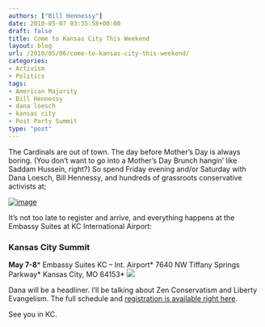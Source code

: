 ```yaml
---
authors: ["Bill Hennessy"]
date: 2010-05-07 03:35:58+00:00
draft: false
title: Come to Kansas City This Weekend
layout: blog
url: /2010/05/06/come-to-kansas-city-this-weekend/
categories:
- Activism
- Politics
tags:
- American Majority
- Bill Hennessy
- dana loesch
- kansas city
- Post Party Summit
type: "post"
---
```


The Cardinals are out of town. The day before Mother’s Day is always boring. (You don’t want to go into a Mother’s Day Brunch hangin’ like Saddam Hussein, right?) So spend Friday evening and/or Saturday with Dana Loesch, Bill Hennessy, and hundreds of grassroots conservative activists at;

 

[![image](https://hennessysview.com/wp-content/uploads/2010/05/image1.png)
](https://summit.americanmajority.org/)

 

It’s not too late to register and arrive, and everything happens at the Embassy Suites at KC International Airport:

 

### Kansas City Summit

 

**May 7-8***
Embassy Suites KC – Int. Airport*
7640 NW Tiffany Springs Parkway*
Kansas City, MO 64153*
[![](https://summit.americanmajority.org/wp-content/themes/coffee-junkie/graphic/learnmore.gif)
](https://ppskansascity.eventbrite.com)

 

Dana will be a headliner. I’ll be talking about Zen Conservatism and Liberty Evangelism. The full schedule and [registration is available right here](https://ppskansascity.eventbrite.com/). 

 

See you in KC. 
